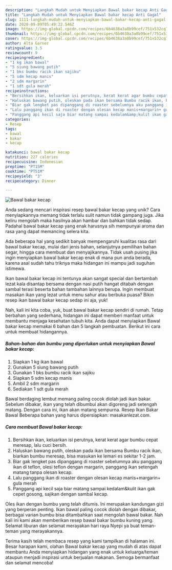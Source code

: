```yaml
---
description: "Langkah Mudah untuk Menyiapkan Bawal bakar kecap Anti Gagal"
title: "Langkah Mudah untuk Menyiapkan Bawal bakar kecap Anti Gagal"
slug: 1111-langkah-mudah-untuk-menyiapkan-bawal-bakar-kecap-anti-gagal
date: 2020-09-09T05:49:22.546Z
image: https://img-global.cpcdn.com/recipes/6b4638a3a8b99cef/751x532cq70/bawal-bakar-kecap-foto-resep-utama.jpg
thumbnail: https://img-global.cpcdn.com/recipes/6b4638a3a8b99cef/751x532cq70/bawal-bakar-kecap-foto-resep-utama.jpg
cover: https://img-global.cpcdn.com/recipes/6b4638a3a8b99cef/751x532cq70/bawal-bakar-kecap-foto-resep-utama.jpg
author: Alta Garner
ratingvalue: 3.5
reviewcount: 9
recipeingredient:
- "1 kg ikan bawal"
- "5 siung bawang putih"
- "1 bks bumbu racik ikan sajiku"
- "5 sdm kecap manis"
- "2 sdm margarin"
- "1 sdt gula merah"
recipeinstructions:
- "Bersihkan ikan, keluarkan isi perutnya, kerat kerat agar bumbu cepat meresap, lalu cuci bersih."
- "Haluskan bawang putih, oleskan pada ikan bersama Bumbu racik ikan, biarkan bumbu meresap, bisa masukan ke lemari es sekitar 1-2 jam."
- "Biar gak lengket pas dipanggang di roaster sebelumnya aku panggang ikan di teflon, olesi teflon dengan margarin, panggang ikan setengah matang tanpa olesan kecap."
- "Lalu panggang ikan di roaster dengan olesan kecap manis+margarin+ gula merah"
- "Panggang api kecil saja biar matang sampai kedalam&amp;kulit ikan gak cepet gosong, sajikan dengan sambal kecap."
categories:
- Resep
tags:
- bawal
- bakar
- kecap

katakunci: bawal bakar kecap 
nutrition: 227 calories
recipecuisine: Indonesian
preptime: "PT15M"
cooktime: "PT51M"
recipeyield: "3"
recipecategory: Dinner

---
```



![Bawal bakar kecap](https://img-global.cpcdn.com/recipes/6b4638a3a8b99cef/751x532cq70/bawal-bakar-kecap-foto-resep-utama.jpg)

Anda sedang mencari inspirasi resep bawal bakar kecap yang unik? Cara menyiapkannya memang tidak terlalu sulit namun tidak gampang juga. Jika keliru mengolah maka hasilnya akan hambar dan bahkan tidak sedap. Padahal bawal bakar kecap yang enak harusnya sih mempunyai aroma dan rasa yang dapat memancing selera kita.

Ada beberapa hal yang sedikit banyak mempengaruhi kualitas rasa dari bawal bakar kecap, mulai dari jenis bahan, selanjutnya pemilihan bahan segar, hingga cara membuat dan menyajikannya. Tidak usah pusing jika ingin menyiapkan bawal bakar kecap enak di mana pun anda berada, karena asal sudah tahu triknya maka hidangan ini mampu jadi suguhan istimewa.

Ikan bawal bakar kecap ini tentunya akan sangat special dan bertambah lezat kala disantap bersama dengan nasi putih hangat ditabah dengan sambal terasi beserta bahan tambahan lainnya berupa. Ingin membuat masakan ikan yang lezat untuk menu sahur atau berbuka puasa? Bikin resep ikan bawal bakar kecap sedap ini aja, yuk!


Nah, kali ini kita coba, yuk, buat bawal bakar kecap sendiri di rumah. Tetap berbahan yang sederhana, hidangan ini dapat memberi manfaat untuk membantu menjaga kesehatan tubuh kita. Anda dapat menyiapkan Bawal bakar kecap memakai 6 bahan dan 5 langkah pembuatan. Berikut ini cara untuk membuat hidangannya.

<!--inarticleads1-->

##### Bahan-bahan dan bumbu yang diperlukan untuk menyiapkan Bawal bakar kecap:

1. Siapkan 1 kg ikan bawal
1. Gunakan 5 siung bawang putih
1. Gunakan 1 bks bumbu racik ikan sajiku
1. Siapkan 5 sdm kecap manis
1. Ambil 2 sdm margarin
1. Sediakan 1 sdt gula merah


Bawal berdaging lembut memang paling cocok diolah jadi ikan bakar. Sebelum dibakar, ikan yang telah dibumbui akan digoreng jadi setengah matang. Dengan cara ini, ikan akan matang sempurna. Resep Ikan Bakar Bawal Beberapa bahan yang harus dipersiapkan: masakanlezat.com. 

<!--inarticleads2-->

##### Cara membuat Bawal bakar kecap:

1. Bersihkan ikan, keluarkan isi perutnya, kerat kerat agar bumbu cepat meresap, lalu cuci bersih.
1. Haluskan bawang putih, oleskan pada ikan bersama Bumbu racik ikan, biarkan bumbu meresap, bisa masukan ke lemari es sekitar 1-2 jam.
1. Biar gak lengket pas dipanggang di roaster sebelumnya aku panggang ikan di teflon, olesi teflon dengan margarin, panggang ikan setengah matang tanpa olesan kecap.
1. Lalu panggang ikan di roaster dengan olesan kecap manis+margarin+ gula merah
1. Panggang api kecil saja biar matang sampai kedalam&amp;kulit ikan gak cepet gosong, sajikan dengan sambal kecap.


Oles ikan dengan bumbu yang telah ditumis. Ini merupakan kandungan gizi yang berperan penting. Ikan bawal paling cocok diolah dengan dibakar, berbagai varian bumbu bisa ditambahkan saat mengolah bawal bakar. Nah kali ini kami akan memberikan resep bawal bakar bumbu kuning yang. Selamat liburan dan selamat merayakan hari raya Nyepi ya buat teman-teman yang merayakannya. 

Terima kasih telah membaca resep yang kami tampilkan di halaman ini. Besar harapan kami, olahan Bawal bakar kecap yang mudah di atas dapat membantu Anda menyiapkan hidangan yang enak untuk keluarga/teman ataupun menjadi inspirasi untuk berjualan makanan. Semoga bermanfaat dan selamat mencoba!
